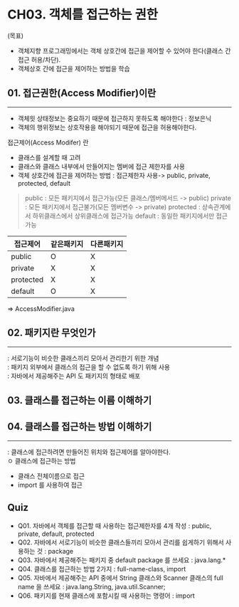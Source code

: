 # CH03. 객체를 접근하는 권한
(목표)
- 객체지향 프로그래밍에서는 객체 상호간에 접근을 제어할 수 있어야 한다(클래스 간 접근 허용/차단).
- 객체상호 간에 접근을 제어하는 방법을 학습

## 01. 접근권한(Access Modifier)이란
---
- 객체읫 상태정보는 중요하기 때문에 접근하지 못하도록 해야한다 : 정보은닉
- 객체의 행위정보는 상호작용을 해야되기 때문에 접근을 허용해야한다.

접근제어(Access Modifer) 란
- 클래스를 설계할 때 고려
- 클래스와 클래스 내부에서 만들어지는 멤버에 접근 제한자를 사용
- 객체 상호간에 접근을 제어하는 방법 : 접근제한자 사용-> public, private, protected, default
> public : 모든 패키지에서 접근가능(모든 클래스/멤버메서드 -> public)
> private : 모든 패키지에서 접근불가(모든 멤버변수 -> private)
> protected : 상속관계에서 하위클래스에서 상위클래스에 접근가능
> default : 동일한 패키지에서만 접근가능

|접근제어|같은패키지|다른패키지|
|---|---|---|
|public|O|X|
|private|X|X|
|protected|X|X|
|default|O|X|

=> AccessModifier.java

## 02. 패키지란 무엇인가
---
: 서로기능이 비슷한 클래스끼리 모아서 관리한기 위한 개념   
: 패키지 외부에서 클래스의 접근을 할 수 없도록 하기 위해 사용   
: 자바에서 제공해주는 API 도 패키지의 형태로 배포


## 03. 클래스를 접근하는 이름 이해하기
## 04. 클래스를 접근하는 방법 이해하기
---
: 클래스에 접근하려면 만들어진 위치와 접근제어를 알아야한다.   
ㅇ 클래스에 접근하는 방법
- 클래스 전체이름으로 접근
- import 를 사용하여 접근

  
Quiz
---
- Q01. 자바에서 객체를 접근할 때 사용하는 접근제한자를 4개 작성 : public, private, default, protected
- Q02. 자바에서 서로기능이 비슷한 클래스들끼리 모아서 관리를 쉽게하기 위해서 사용하는 것 : package
- Q03. 자바에서 제공해주는 패키지 중 default package 를 쓰세요 : java.lang.*
- Q04. 클래스를 접근하는 방법 2가지 : full-name-class, import
- Q05. 자바에서 제공해주는 API 중에서 String 클래스와 Scanner 클래스의 full name 을 쓰세요 : java.lang.String, java.util.Scanner;
- Q06. 패키지를 현재 클래스에 포함시킬 때 사용하는 명령어 : import 




